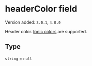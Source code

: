 # headerColor field

Version added: `3.0.1`, `4.0.0`

Header color. [Ionic colors](https://ionicframework.com/docs/theming/theming-your-app/) are supported.

## Type

`string` = `null`
